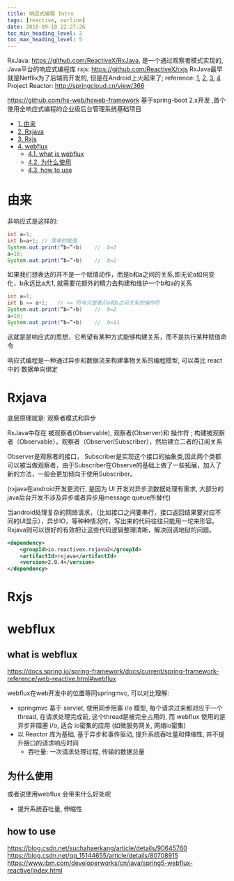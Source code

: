 ```yaml
---
title: 响应式编程 Intro
tags: [reactive, ourline]
date: 2018-09-10 22:27:26
toc_min_heading_level: 2
toc_max_heading_level: 5
---
```


RxJava: https://github.com/ReactiveX/RxJava, 是一个通过观察者模式实现的, Java平台的响应式编程库
rxjs: https://github.com/ReactiveX/rxjs
RxJava最早就是Netflix为了后端而开发的, 但是在Android上火起来了;
reference: [1](http://wiki.jikexueyuan.com/project/android-weekly/issue-145/introduction-to-RP.html), [2](https://zhuanlan.zhihu.com/p/27678951), [3](https://zhuanlan.zhihu.com/p/23584382), [4](https://zhuanlan.zhihu.com/p/20380883)
Project Reactor: http://springcloud.cn/view/366

https://github.com/hs-web/hsweb-framework 基于spring-boot 2.x开发 ,首个使用全响应式编程的企业级后台管理系统基础项目
<!--more-->

<!-- TOC -->

- [1. 由来](#1-%E7%94%B1%E6%9D%A5)
- [2. Rxjava](#2-rxjava)
- [3. Rxjs](#3-rxjs)
- [4. webflux](#4-webflux)
  - [4.1. what is webflux](#41-what-is-webflux)
  - [4.2. 为什么使用](#42-%E4%B8%BA%E4%BB%80%E4%B9%88%E4%BD%BF%E7%94%A8)
  - [4.3. how to use](#43-how-to-use)

<!-- /TOC -->

# 由来

非响应式是这样的:

```java
int a=1;
int b=a+1; // 简单的赋值
System.out.print(“b=”+b)    //  b=2
a=10;
System.out.print(“b=”+b)    //  b=2

```

如果我们想表达的并不是一个赋值动作，而是b和a之间的关系,即无论a如何变化，b永远比a大1, 就需要花额外的精力去构建和维护一个b和a的关系

```java
int a=1;
int b <= a+1;   // <= 符号只是表示a和b之间关系的操作符
System.out.print(“b=”+b)    //  b=2
a=10;
System.out.print(“b=”+b)    //  b=11
```

这就是是响应式的思想，它希望有某种方式能够构建关系，而不是执行某种赋值命令

响应式编程是一种通过异步和数据流来构建事物关系的编程模型, 可以类比 react 中的 数据单向绑定

# Rxjava

 底层原理就是: 观察者模式和异步

RxJava中存在 被观察者(Observable), 观察者(Observer)和 操作符 ; 构建被观察者（Observable），观察者（Observer/Subscriber），然后建立二者的订阅关系

Observer是观察者的接口， Subscriber是实现这个接口的抽象类,因此两个类都可以被当做观察者，由于Subscriber在Observe的基础上做了一些拓展，加入了新的方法，一般会更加倾向于使用Subscriber。

(rxjava在android开发更流行, 是因为 UI 开发对异步流数据处理有需求, 大部分的java后台开发不涉及异步或者异步用message queue所替代)

当android处理复杂的网络请求，（比如接口之间要串行，接口返回结果要对应不同的UI显示），异步IO，等种种情况时，写出来的代码往往只能用一坨来形容。Rxjava则可以很好的有效把让这些代码逻辑整理清晰，解决回调地狱的问题。

```xml
<dependency>
    <groupId>io.reactivex.rxjava2</groupId>
    <artifactId>rxjava</artifactId>
    <version>2.0.4</version>
</dependency>
```

# Rxjs


# webflux

## what is webflux

https://docs.spring.io/spring-framework/docs/current/spring-framework-reference/web-reactive.html#webflux

webflux在web开发中的位置等同springmvc, 可以对比理解:

- springmvc 基于 servlet, 使用同步阻塞 i/o 模型, 每个请求过来都对应于一个thread, 在请求处理完成前, 这个thread是被完全占用的, 而 webflux 使用的是异步非阻塞 i/o, 适合 io密集的应用 (如微服务网关, 网络io密集)
- 以 Reactor 库为基础, 基于异步和事件驱动, 提升系统吞吐量和伸缩性, 并不提升接口的请求响应时间
  - 吞吐量: 一次请求处理过程, 传输的数据总量

## 为什么使用

或者说使用webflux 会带来什么好处呢

- 提升系统吞吐量, 伸缩性


## how to use

https://blog.csdn.net/suchahaerkang/article/details/90645760
https://blog.csdn.net/qq_15144655/article/details/80708915
https://www.ibm.com/developerworks/cn/java/spring5-webflux-reactive/index.html

